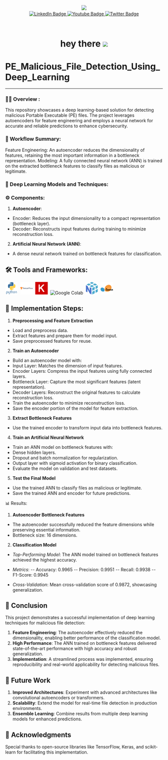 <div id="header" align="center"> <img src="https://media.giphy.com/media/M9gbBd9nbDrOTu1Mqx/giphy.gif" width="100"/> </div> <div id="badges" align="center"> <a href="your-linkedin-URL"> <img src="https://img.shields.io/badge/LinkedIn-blue?style=for-the-badge&logo=linkedin&logoColor=white" alt="LinkedIn Badge"/> </a> <a href="your-youtube-URL"> <img src="https://img.shields.io/badge/YouTube-red?style=for-the-badge&logo=youtube&logoColor=white" alt="Youtube Badge"/> </a> <a href="your-twitter-URL"> <img src="https://img.shields.io/badge/Twitter-blue?style=for-the-badge&logo=twitter&logoColor=white" alt="Twitter Badge"/> </a> </div> <p align="center"> <img src="https://komarev.com/ghpvc/?username=SuyashUtekar&style=flat-square&color=blue" alt=""/> </p> <h1 align="center"> hey there <img src="https://media.giphy.com/media/hvRJCLFzcasrR4ia7z/giphy.gif" width="30px"/> </h1>

# PE_Malicious_File_Detection_Using_Deep_Learning
---
### :man_technologist: Overview :
This repository showcases a deep learning-based solution for detecting malicious Portable Executable (PE) files. The project leverages autoencoders for feature engineering and employs a neural network for accurate and reliable predictions to enhance cybersecurity.

### :telescope: Workflow Summary:

Feature Engineering: An autoencoder reduces the dimensionality of features, retaining the most important information in a bottleneck representation.
Modeling: A fully connected neural network (ANN) is trained on the extracted bottleneck features to classify files as malicious or legitimate.

### :seedling: Deep Learning Models and Techniques:

### :gear: Components:

1) **Autoencoder**:
- Encoder: Reduces the input dimensionality to a compact representation (bottleneck layer).
- Decoder: Reconstructs input features during training to minimize reconstruction loss.

2) **Artificial Neural Network (ANN)**:
- A dense neural network trained on bottleneck features for classification.


## :hammer_and_wrench: Tools and Frameworks:
<div> <img src="https://github.com/devicons/devicon/blob/master/icons/python/python-original-wordmark.svg" title="Python" alt="Python" width="40" height="40"/>&nbsp; <img src="https://github.com/devicons/devicon/blob/master/icons/tensorflow/tensorflow-original-wordmark.svg" title="TensorFlow" alt="TensorFlow" width="40" height="40"/>&nbsp; <img src="https://github.com/devicons/devicon/blob/master/icons/keras/keras-original.svg" title="Keras" alt="Keras" width="40" height="40"/>&nbsp; <img src="https://upload.wikimedia.org/wikipedia/commons/d/d0/Google_Colaboratory_SVG_Logo.svg" title="Google Colab" alt="Google Colab" width="40" height="40"/>&nbsp; <img src="https://github.com/devicons/devicon/blob/master/icons/numpy/numpy-original.svg" title="NumPy" alt="NumPy" width="40" height="40"/>&nbsp; <img src="https://github.com/devicons/devicon/blob/master/icons/scikitlearn/scikitlearn-original.svg" title="Scikit-learn" alt="Scikit-learn" width="40" height="40"/>&nbsp; </div>

## 🚀 Implementation Steps:
1. **Preprocessing and Feature Extraction**
- Load and preprocess data.
- Extract features and prepare them for model input.
- Save preprocessed features for reuse.

2. **Train an Autoencoder**
- Build an autoencoder model with:
- Input Layer: Matches the dimension of input features.
- Encoder Layers: Compress the input features using fully connected layers.
- Bottleneck Layer: Capture the most significant features (latent representation).
- Decoder Layers: Reconstruct the original features to calculate reconstruction loss.
- Train the autoencoder to minimize reconstruction loss.
- Save the encoder portion of the model for feature extraction.
  
3. **Extract Bottleneck Features**
- Use the trained encoder to transform input data into bottleneck features.
  
4. **Train an Artificial Neural Network**
- Train an ANN model on bottleneck features with:
- Dense hidden layers.
- Dropout and batch normalization for regularization.
- Output layer with sigmoid activation for binary classification.
- Evaluate the model on validation and test datasets.

5. **Test the Final Model**
- Use the trained ANN to classify files as malicious or legitimate.
- Save the trained ANN and encoder for future predictions.

📊 Results:
1) **Autoencoder Bottleneck Features**
- The autoencoder successfully reduced the feature dimensions while preserving essential information.
- Bottleneck size: 16 dimensions.
  
2) **Classification Model**
- *Top-Performing Model*: The ANN model trained on bottleneck features achieved the highest accuracy.
- *Metrics*:
-- Accuracy: 0.9965
-- Precision: 0.9951
-- Recall: 0.9938
-- F1-Score: 0.9945

- *Cross-Validation*: Mean cross-validation score of 0.9872, showcasing generalization.

## 📝 Conclusion
This project demonstrates a successful implementation of deep learning techniques for malicious file detection:

1. **Feature Engineering**:
The autoencoder effectively reduced the dimensionality, enabling better performance of the classification model.
2. **High Performance**:
The ANN trained on bottleneck features delivered state-of-the-art performance with high accuracy and robust generalization.
3. **Implementation**:
A streamlined process was implemented, ensuring reproducibility and real-world applicability for detecting malicious files.

## 🚀 Future Work
1. **Improved Architectures**:
Experiment with advanced architectures like convolutional autoencoders or transformers.
2. **Scalability**:
Extend the model for real-time file detection in production environments.
3. **Ensemble Learning**:
Combine results from multiple deep learning models for enhanced predictions.

## 🙏 Acknowledgments
Special thanks to open-source libraries like TensorFlow, Keras, and scikit-learn for facilitating this implementation.

